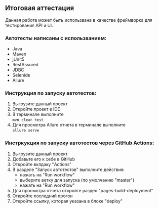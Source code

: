 ## Итоговая аттестация

Данная работа может быть использвана в качестве фреймворка для тестирования API и UI.

### Автотесты написаны с использванием:
- Java
- Maven
- jUnit5
- RestAssured
- JDBC
- Selenide
- Allure

### Инструкция по запуску автотестов:
1. Выгрузите данный проект
2. Откройте проект в IDE
3. В терминале выполните<br/>
   `mvn clean test`
4. Для просмотра Allure отчета в терминале выполните <br/>
   `allure serve`

### Инстркукция по запуску автотестов через GitHub Actions:
1. Выгрузите данный проект
2. Добавьте его к себе в GitHub
3. Откройте вклдаку "Actions"
4. В разделе "Запуск автотестов" выполните действия:
   * нажать на "Run workflow"
   * выберите ветку для запуска (по умолчанию "master")
   * нажать на "Run workflow"
5. Для просмотра отчета откройте раздел "pages-build-deployment"
6. Откройте последний прогон
7. Откройте ссылку, которая указана в блоке "deploy"

